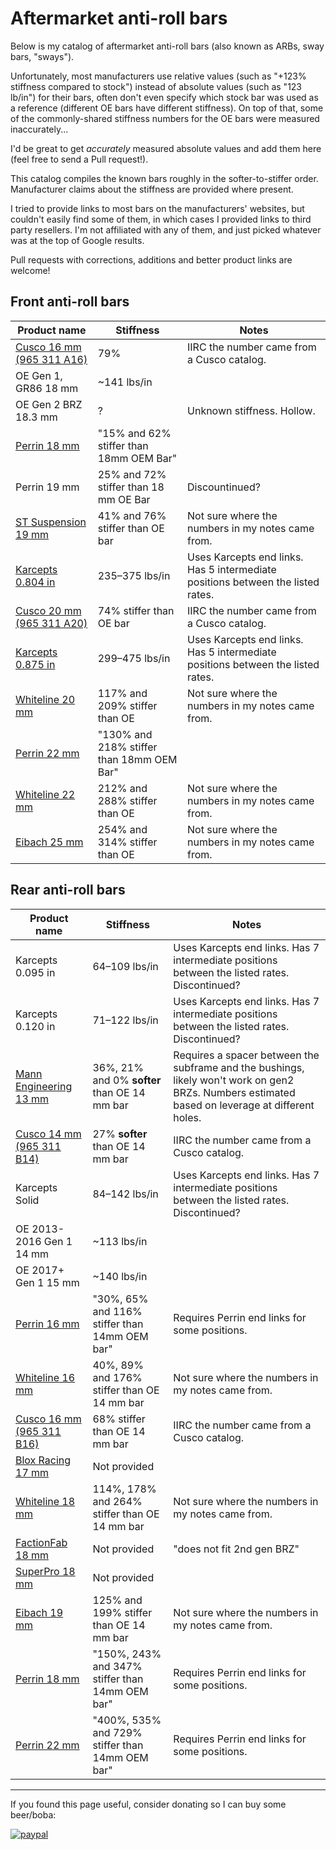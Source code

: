 # Aftermarket anti-roll bars

Below is my catalog of aftermarket anti-roll bars (also known as ARBs, sway bars, "sways").

Unfortunately, most manufacturers use relative values (such as "+123% stiffness compared to stock")
instead of absolute values (such as "123 lb/in") for their bars, often don't even specify which
stock bar was used as a reference (different OE bars have different stiffness). On top of that, some
of the commonly-shared stiffness numbers for the OE bars were measured inaccurately...

I'd be great to get _accurately_ measured absolute values and add them here (feel free to send a 
Pull request!).

This catalog compiles the known bars roughly in the softer-to-stiffer order. Manufacturer claims
about the stiffness are provided where present.

I tried to provide links to most bars on the manufacturers' websites, but couldn't easily find some
of them, in which cases I provided links to third party resellers. I'm not affiliated with any of
them, and just picked whatever was at the top of Google results.

Pull requests with corrections, additions and better product links are welcome!

## Front anti-roll bars

Product name | Stiffness | Notes
------------ | --------- | ------
[Cusco 16 mm (965 311 A16)](https://www.blackhawkjapan.com/products/cusco-965-311-a16) | 79% | IIRC the number came from a Cusco catalog.
OE Gen 1, GR86 18 mm | ~141 lbs/in |
OE Gen 2 BRZ 18.3 mm | ? | Unknown stiffness. Hollow.
[Perrin 18 mm](https://perrin.com/shop/suspension/frs-brz-front-swaybar) | "15% and 62% stiffer than 18mm OEM Bar" |
Perrin 19 mm | 25% and 72% stiffer than 18 mm OE Bar | Discountinued?
[ST Suspension 19 mm](https://www.rallysportdirect.com/products/50228-st-suspensions-front-sway-bar-19mm) | 41% and 76% stiffer than OE bar | Not sure where the numbers in my notes came from.
[Karcepts 0.804 in](https://karcepts.com/collections/toyota-86-subaru-brz-scion-fr-s/products/karcepts-86-front-sway-bar-kit) | 235–375 lbs/in | Uses Karcepts end links. Has 5 intermediate positions between the listed rates.
[Cusco 20 mm (965 311 A20)](https://www.evasivemotorsports.com/store/product/cusco-front-sway-bar-20mm-hard-scion-fr-s-toyota-86-gr86-subaru-brz-13/) | 74% stiffer than OE bar | IIRC the number came from a Cusco catalog.
[Karcepts 0.875 in](https://karcepts.com/collections/toyota-86-subaru-brz-scion-fr-s/products/karcepts-86-front-sway-bar-kit) | 299–475 lbs/in | Uses Karcepts end links. Has 5 intermediate positions between the listed rates.
[Whiteline 20 mm](https://whitelineperformance.com/products/bsf45z-sway-bar) | 117% and 209% stiffer than OE | Not sure where the numbers in my notes came from.
[Perrin 22 mm](https://perrin.com/shop/suspension/frs-brz-front-swaybar) | "130% and 218% stiffer than 18mm OEM Bar" |
[Whiteline 22 mm](https://whitelineperformance.com/products/bsf45xz-sway-bar) | 212% and 288% stiffer than OE | Not sure where the numbers in my notes came from.
[Eibach 25 mm](https://eibach.com/product/82105.310?epsid=1424) | 254% and 314% stiffer than OE | Not sure where the numbers in my notes came from.

## Rear anti-roll bars

Product name | Stiffness | Notes
------------ | --------- | ------
Karcepts 0.095 in | 64–109 lbs/in | Uses Karcepts end links. Has 7 intermediate positions between the listed rates. Discontinued?
Karcepts 0.120 in | 71–122 lbs/in | Uses Karcepts end links. Has 7 intermediate positions between the listed rates. Discontinued?
[Mann Engineering 13 mm](https://www.mann-engineering.com/products/mann-engineering-rear-adjustable-swaybar) | 36%, 21% and 0% **softer** than OE 14 mm bar | Requires a spacer between the subframe and the bushings, likely won't work on gen2 BRZs. Numbers estimated based on leverage at different holes.
[Cusco 14 mm (965 311 B14)](https://www.rallysportdirect.com/products/cus-965-311-b14-cusco-rear-sway-bar) | 27% **softer** than OE 14 mm bar | IIRC the number came from a Cusco catalog.
Karcepts Solid | 84–142 lbs/in | Uses Karcepts end links. Has 7 intermediate positions between the listed rates. Discontinued?
OE 2013-2016 Gen 1 14 mm | ~113 lbs/in
OE 2017+ Gen 1 15 mm | ~140 lbs/in
[Perrin 16 mm](https://perrin.com/shop/suspension/rear-swaybar-for-brz-fr-s-86-gr86) | "30%, 65% and 116% stiffer than 14mm OEM bar" | Requires Perrin end links for some positions.
[Whiteline 16 mm](https://whitelineperformance.com/products/bsr53z-sway-bar) | 40%, 89% and 176% stiffer than OE 14 mm bar | Not sure where the numbers in my notes came from.
[Cusco 16 mm (965 311 B16)](https://www.rallysportdirect.com/products/cus-965-311-b16-cusco-rear-sway-bar-16mm-subaru) | 68% stiffer than OE 14 mm bar | IIRC the number came from a Cusco catalog.
[Blox Racing 17 mm](https://bloxracing.com/products/17mm-rear-sway-bar-kit-toyota-86-scion-fr-s-subaru-brz) | Not provided |
[Whiteline 18 mm](https://whitelineperformance.com/products/bsr53xz-sway-bar) | 114%, 178% and 264% stiffer than OE 14 mm bar | Not sure where the numbers in my notes came from.
[FactionFab 18 mm](https://www.factionfab.com/products/factionfab-sway-bar-2013-2021-brz-fr-s-86-18mm-rear) | Not provided | "does not fit 2nd gen BRZ"
[SuperPro 18 mm](https://superprousa.com/products/rc0015rz-18-roll-control-sway-bar) | Not provided |
[Eibach 19 mm](https://eibach.com/product/82105.312?epsid=1434) | 125% and 199% stiffer than OE 14 mm bar | Not sure where the numbers in my notes came from.
[Perrin 18 mm](https://perrin.com/shop/suspension/rear-swaybar-for-brz-fr-s-86-gr86) | "150%, 243% and 347% stiffer than 14mm OEM bar" | Requires Perrin end links for some positions.
[Perrin 22 mm](https://perrin.com/shop/suspension/rear-swaybar-for-brz-fr-s-86-gr86) | "400%, 535% and 729% stiffer than 14mm OEM bar" | Requires Perrin end links for some positions.

---

If you found this page useful, consider donating so I can buy some beer/boba:

[![paypal](https://www.paypalobjects.com/en_US/i/btn/btn_donateCC_LG.gif)](https://www.paypal.com/donate?business=ZKULAWZFJKCES&item_name=Donation+to+support+the+ft86+project+on+GitHub&currency_code=USD)
